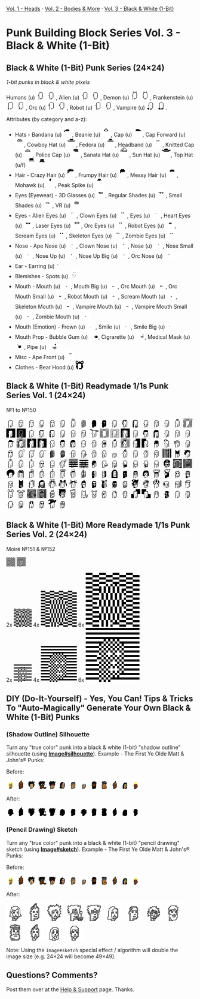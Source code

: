 

[Vol. 1 - Heads](https://github.com/openpunkart/punkart.blocks) ·
[Vol. 2 - Bodies & More](https://github.com/openpunkart/punkart.blocks.bodies) ·
[Vol. 3 - Black & White (1-Bit)](https://github.com/openpunkart/punkart.blocks.black)


# Punk Building Block Series Vol. 3 - Black & White (1-Bit)



## Black & White (1-Bit) Punk Series (24×24)

_1-bit punks in black & white pixels_

Humans (u)
![](basic/human-i.png)
![](basic/human-ii.png),
Alien (u)
![](basic/alien-i.png)
![](basic/alien-ii.png),
Demon (u)
![](basic/demon-i.png)
![](basic/demon-ii.png),
Frankenstein (u)
![](basic/frankenstein-i.png)
![](basic/frankenstein-ii.png),
Orc (u)
![](basic/orc-i.png)
![](basic/orc-ii.png),
Robot (u)
![](basic/robot-i.png)
![](basic/robot-ii.png),
Vampire (u)
![](basic/vampire-i.png)
![](basic/vampire-ii.png).




Attributes (by category and a-z):

- Hats -
  Bandana (u)          ![](basic/u/bandana.png),
  Beanie (u)           ![](basic/u/beanie.png),
  Cap (u)              ![](basic/u/cap.png),
  Cap Forward (u)      ![](basic/u/capforward.png),
  Cowboy Hat (u)       ![](basic/u/cowboyhat.png),
  Fedora (u)           ![](basic/u/fedora.png),
  Headband (u)         ![](basic/u/headband.png),
  Knitted Cap (u)      ![](basic/u/knittedcap.png),
  Police Cap (u)       ![](basic/u/policecap.png),
  Sanata Hat (u)       ![](basic/u/santahat.png),
  Sun Hat (u)          ![](basic/u/sunhat.png),
  Top Hat (u/f)        ![](basic/u/tophat.png) ![](basic/f/tophat.png)
- Hair -
  Crazy Hair (u)      ![](basic/u/crazyhair.png),
  Frumpy Hair (u)     ![](basic/u/frumpyhair.png),
  Messy Hair (u)      ![](basic/u/messyhair.png),
  Mohawk (u)          ![](basic/u/mohawk.png),
  Peak Spike (u)      ![](basic/u/peakspike.png)
- Eyes (Eyewear) -
  3D Glasses (u)       ![](basic/u/3dglasses.png),
  Regular Shades (u)   ![](basic/u/regularshades.png),
  Small Shades (u)     ![](basic/u/smallshades.png),
  VR (u)               ![](basic/u/vr.png)
- Eyes -
  Alien Eyes (u)       ![](basic/u/alien-eyes.png),
  Clown Eyes (u)       ![](basic/u/clowneyes.png),
  Eyes (u)             ![](basic/u/eyes.png),
  Heart Eyes (u)       ![](basic/u/hearteyes.png),
  Laser Eyes (u)       ![](basic/u/lasereyes.png),
  Orc Eyes (u)         ![](basic/u/orc-eyes.png),
  Robot Eyes (u)       ![](basic/u/robot-eyes.png),
  Scream Eyes (u)      ![](basic/u/scream-eyes.png),
  Skeleton Eyes (u)    ![](basic/u/skeleton-eyes.png),
  Zombie Eyes (u)      ![](basic/u/zombie-eyes.png)
- Nose -
  Ape Nose (u)         ![](basic/u/ape-nose.png),
  Clown Nose (u)       ![](basic/u/clownnose.png),
  Nose (u)             ![](basic/u/nose.png),
  Nose Small (u)       ![](basic/u/nose_small.png),
  Nose Up (u)          ![](basic/u/nose_up.png),
  Nose Up Big (u)      ![](basic/u/nose_up_big.png),
  Orc Nose (u)         ![](basic/u/orc-nose.png)
- Ear -
  Earring (u)          ![](basic/u/earring.png)
- Blemishes -
  Spots (u)            ![](basic/u/spots.png)
- Mouth -
  Mouth (u)            ![](basic/u/mouth.png),
  Mouth Big (u)        ![](basic/u/mouth_big.png),
  Orc Mouth (u)        ![](basic/u/orc-mouth.png),
  Orc Mouth Small (u)  ![](basic/u/orc-mouth_small.png),
  Robot Mouth (u)      ![](basic/u/robot-mouth.png),
  Scream Mouth (u)     ![](basic/u/scream-mouth.png),
  Skeleton Mouth (u)   ![](basic/u/skeleton-mouth.png),
  Vampire Mouth (u)    ![](basic/u/vampire-mouth.png),
  Vampire Mouth Small (u) ![](basic/u/vampire-mouth_small.png),
  Zombie Mouth (u)     ![](basic/u/zombie-mouth.png)
- Mouth (Emotion) -
  Frown (u)            ![](basic/u/frown.png),
  Smile (u)            ![](basic/u/smile.png),
  Smile Big (u)        ![](basic/u/smile_big.png)
- Mouth Prop -
  Bubble Gum (u)       ![](basic/u/bubblegum.png),
  Cigrarette (u)       ![](basic/u/cigarette.png),
  Medical Mask (u)     ![](basic/u/medicalmask.png),
  Pipe (u)             ![](basic/u/pipe.png)
- Misc -
  Ape Front (u)        ![](basic/u/ape-front.png)
- Clothes -
  Bear Hood (u)        ![](basic/u/bearhood.png)






## Black & White (1-Bit) Readymade 1/1s Punk Series Vol. 1 (24×24)

№1 to №150

![](1of1s.vol1/punk1.png)
![](1of1s.vol1/punk2.png)
![](1of1s.vol1/punk3.png)
![](1of1s.vol1/punk4.png)
![](1of1s.vol1/punk5.png)
![](1of1s.vol1/punk6.png)
![](1of1s.vol1/punk7.png)
![](1of1s.vol1/punk8.png)
![](1of1s.vol1/punk9.png)
![](1of1s.vol1/punk10.png)
![](1of1s.vol1/punk11.png)
![](1of1s.vol1/punk12.png)
![](1of1s.vol1/punk13.png)
![](1of1s.vol1/punk14.png)
![](1of1s.vol1/punk15.png)
![](1of1s.vol1/punk16.png)
![](1of1s.vol1/punk17.png)
![](1of1s.vol1/punk18.png)
![](1of1s.vol1/punk19.png)
![](1of1s.vol1/punk20.png)
![](1of1s.vol1/punk21.png)
![](1of1s.vol1/punk22.png)
![](1of1s.vol1/punk23.png)
![](1of1s.vol1/punk24.png)
![](1of1s.vol1/punk25.png)
![](1of1s.vol1/punk26.png)
![](1of1s.vol1/punk27.png)
![](1of1s.vol1/punk28.png)
![](1of1s.vol1/punk29.png)
![](1of1s.vol1/punk30.png)
![](1of1s.vol1/punk31.png)
![](1of1s.vol1/punk32.png)
![](1of1s.vol1/punk33.png)
![](1of1s.vol1/punk34.png)
![](1of1s.vol1/punk35.png)
![](1of1s.vol1/punk36.png)
![](1of1s.vol1/punk37.png)
![](1of1s.vol1/punk38.png)
![](1of1s.vol1/punk39.png)
![](1of1s.vol1/punk40.png)
![](1of1s.vol1/punk41.png)
![](1of1s.vol1/punk42.png)
![](1of1s.vol1/punk43.png)
![](1of1s.vol1/punk44.png)
![](1of1s.vol1/punk45.png)
![](1of1s.vol1/punk46.png)
![](1of1s.vol1/punk47.png)
![](1of1s.vol1/punk48.png)
![](1of1s.vol1/punk49.png)
![](1of1s.vol1/punk50.png)
![](1of1s.vol1/punk51.png)
![](1of1s.vol1/punk52.png)
![](1of1s.vol1/punk53.png)
![](1of1s.vol1/punk54.png)
![](1of1s.vol1/punk55.png)
![](1of1s.vol1/punk56.png)
![](1of1s.vol1/punk57.png)
![](1of1s.vol1/punk58.png)
![](1of1s.vol1/punk59.png)
![](1of1s.vol1/punk60.png)
![](1of1s.vol1/punk61.png)
![](1of1s.vol1/punk62.png)
![](1of1s.vol1/punk63.png)
![](1of1s.vol1/punk64.png)
![](1of1s.vol1/punk65.png)
![](1of1s.vol1/punk66.png)
![](1of1s.vol1/punk67.png)
![](1of1s.vol1/punk68.png)
![](1of1s.vol1/punk69.png)
![](1of1s.vol1/punk70.png)
![](1of1s.vol1/punk71.png)
![](1of1s.vol1/punk72.png)
![](1of1s.vol1/punk73.png)
![](1of1s.vol1/punk74.png)
![](1of1s.vol1/punk75.png)
![](1of1s.vol1/punk76.png)
![](1of1s.vol1/punk77.png)
![](1of1s.vol1/punk78.png)
![](1of1s.vol1/punk79.png)
![](1of1s.vol1/punk80.png)
![](1of1s.vol1/punk81.png)
![](1of1s.vol1/punk82.png)
![](1of1s.vol1/punk83.png)
![](1of1s.vol1/punk84.png)
![](1of1s.vol1/punk85.png)
![](1of1s.vol1/punk86.png)
![](1of1s.vol1/punk87.png)
![](1of1s.vol1/punk88.png)
![](1of1s.vol1/punk89.png)
![](1of1s.vol1/punk90.png)
![](1of1s.vol1/punk91.png)
![](1of1s.vol1/punk92.png)
![](1of1s.vol1/punk93.png)
![](1of1s.vol1/punk94.png)
![](1of1s.vol1/punk95.png)
![](1of1s.vol1/punk96.png)
![](1of1s.vol1/punk97.png)
![](1of1s.vol1/punk98.png)
![](1of1s.vol1/punk99.png)
![](1of1s.vol1/punk100.png)
![](1of1s.vol1/punk101.png)
![](1of1s.vol1/punk102.png)
![](1of1s.vol1/punk103.png)
![](1of1s.vol1/punk104.png)
![](1of1s.vol1/punk105.png)
![](1of1s.vol1/punk106.png)
![](1of1s.vol1/punk107.png)
![](1of1s.vol1/punk108.png)
![](1of1s.vol1/punk109.png)
![](1of1s.vol1/punk110.png)
![](1of1s.vol1/punk111.png)
![](1of1s.vol1/punk112.png)
![](1of1s.vol1/punk113.png)
![](1of1s.vol1/punk114.png)
![](1of1s.vol1/punk115.png)
![](1of1s.vol1/punk116.png)
![](1of1s.vol1/punk117.png)
![](1of1s.vol1/punk118.png)
![](1of1s.vol1/punk119.png)
![](1of1s.vol1/punk120.png)
![](1of1s.vol1/punk121.png)
![](1of1s.vol1/punk122.png)
![](1of1s.vol1/punk123.png)
![](1of1s.vol1/punk124.png)
![](1of1s.vol1/punk125.png)
![](1of1s.vol1/punk126.png)
![](1of1s.vol1/punk127.png)
![](1of1s.vol1/punk128.png)
![](1of1s.vol1/punk129.png)
![](1of1s.vol1/punk130.png)
![](1of1s.vol1/punk131.png)
![](1of1s.vol1/punk132.png)
![](1of1s.vol1/punk133.png)
![](1of1s.vol1/punk134.png)
![](1of1s.vol1/punk135.png)
![](1of1s.vol1/punk136.png)
![](1of1s.vol1/punk137.png)
![](1of1s.vol1/punk138.png)
![](1of1s.vol1/punk139.png)
![](1of1s.vol1/punk140.png)
![](1of1s.vol1/punk141.png)
![](1of1s.vol1/punk142.png)
![](1of1s.vol1/punk143.png)
![](1of1s.vol1/punk144.png)
![](1of1s.vol1/punk145.png)
![](1of1s.vol1/punk146.png)
![](1of1s.vol1/punk147.png)
![](1of1s.vol1/punk148.png)
![](1of1s.vol1/punk149.png)
![](1of1s.vol1/punk150.png)



## Black & White (1-Bit) More Readymade 1/1s Punk Series Vol. 2 (24×24)

Moiré №151 & №152

![](1of1s.vol2/punk151.png)
![](1of1s.vol2/punk152.png)


2x ![](i/punk151@2x.png) 4x ![](i/punk151@4x.png) 6x ![](i/punk151@6x.png)    <br>
2x ![](i/punk152@2x.png) 4x ![](i/punk152@4x.png) 6x ![](i/punk152@6x.png)





## DIY (Do-It-Yourself) - Yes, You Can! Tips & Tricks To "Auto-Magically" Generate Your Own Black & White (1-Bit) Punks


### (Shadow Outline) Silhouette

Turn any "true color" punk into a black & white (1-bit)
"shadow outline" silhouette  (using [**Image#silhouette**](https://github.com/learnpixelart)).
Example - The First Ye Olde Matt & John's® Punks:

Before:

![](i/yeoldepunk0.png)
![](i/yeoldepunk1.png)
![](i/yeoldepunk2.png)
![](i/yeoldepunk3.png)
![](i/yeoldepunk4.png)
![](i/yeoldepunk5.png)
![](i/yeoldepunk6.png)
![](i/yeoldepunk7.png)
![](i/yeoldepunk8.png)
![](i/yeoldepunk9.png)
![](i/yeoldepunk10.png)
![](i/yeoldepunk11.png)
![](i/yeoldepunk12.png)


After:

![](i/punk0-silhouette.png)
![](i/punk1-silhouette.png)
![](i/punk2-silhouette.png)
![](i/punk3-silhouette.png)
![](i/punk4-silhouette.png)
![](i/punk5-silhouette.png)
![](i/punk6-silhouette.png)
![](i/punk7-silhouette.png)
![](i/punk8-silhouette.png)
![](i/punk9-silhouette.png)
![](i/punk10-silhouette.png)
![](i/punk11-silhouette.png)
![](i/punk12-silhouette.png)


### (Pencil Drawing) Sketch

Turn any "true color" punk into a black & white (1-bit)
"pencil drawing" sketch  (using [**Image#sketch**](https://github.com/learnpixelart)).
Example - The First Ye Olde Matt & John's® Punks:

Before:

![](i/yeoldepunk0.png)
![](i/yeoldepunk1.png)
![](i/yeoldepunk2.png)
![](i/yeoldepunk3.png)
![](i/yeoldepunk4.png)
![](i/yeoldepunk5.png)
![](i/yeoldepunk6.png)
![](i/yeoldepunk7.png)
![](i/yeoldepunk8.png)
![](i/yeoldepunk9.png)
![](i/yeoldepunk10.png)
![](i/yeoldepunk11.png)
![](i/yeoldepunk12.png)


After:

![](i/punk0-sketch.png)
![](i/punk1-sketch.png)
![](i/punk2-sketch.png)
![](i/punk3-sketch.png)
![](i/punk4-sketch.png)
![](i/punk5-sketch.png)
![](i/punk6-sketch.png)
![](i/punk7-sketch.png)
![](i/punk8-sketch.png)
![](i/punk9-sketch.png)
![](i/punk10-sketch.png)
![](i/punk11-sketch.png)
![](i/punk12-sketch.png)


Note:  Using the `Image#sketch` special effect / algorithm will double the image size (e.g. 24×24 will become 49×49).


## Questions? Comments?

Post them over at the [Help & Support](https://github.com/geraldb/help) page. Thanks.
